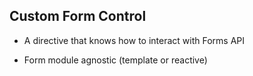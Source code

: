 ## Custom Form Control

- A directive that knows how to interact with Forms API

- Form module agnostic (template or reactive)
